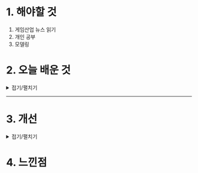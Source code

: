 
# 1. 해야할 것

1. 게임산업 뉴스 읽기 
2. 개인 공부
3. 모델링



# 2. 오늘 배운 것

<details>
<summary>접기/펼치기</summary>

## 모델링
![image](https://github.com/user-attachments/assets/8f707367-beaa-48a9-bf91-48baa61c73da)



</details>

****


# 3. 개선


<details>
<summary>접기/펼치기</summary>


</details>



# 4. 느낀점


